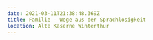 ```yaml
---
date: 2021-03-11T21:38:48.369Z
title: Familie - Wege aus der Sprachlosigkeit
location: Alte Kaserne Winterthur
---
```


